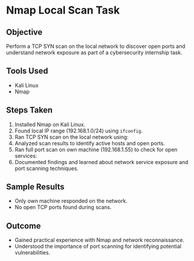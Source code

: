 # Nmap Local Scan Task

## Objective
Perform a TCP SYN scan on the local network to discover open ports and understand network exposure as part of a cybersecurity internship task.

## Tools Used
- Kali Linux
- Nmap

## Steps Taken
1. Installed Nmap on Kali Linux.
2. Found local IP range (192.168.1.0/24) using `ifconfig`.
3. Ran TCP SYN scan on the local network using:
4. Analyzed scan results to identify active hosts and open ports.
5. Ran full port scan on own machine (192.168.1.55) to check for open services:
6. Documented findings and learned about network service exposure and port scanning techniques.

## Sample Results
- Only own machine responded on the network.
- No open TCP ports found during scans.

## Outcome
- Gained practical experience with Nmap and network reconnaissance.
- Understood the importance of port scanning for identifying potential vulnerabilities.


